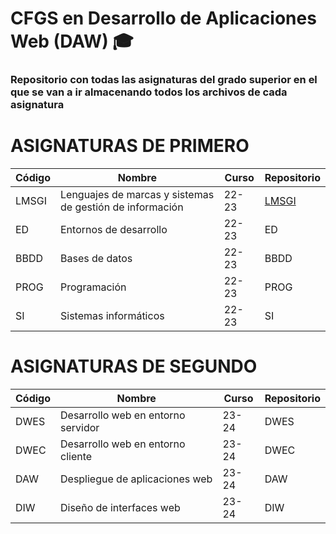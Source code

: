 # CFGS en Desarrollo de Aplicaciones Web (DAW) 🎓

### Repositorio con todas las asignaturas del grado superior en el que se van a ir almacenando todos los archivos de cada asignatura

# ASIGNATURAS DE PRIMERO

| Código | Nombre | Curso | Repositorio |
|-----------|-----------|-----------|-----------|
| LMSGI | Lenguajes de marcas y sistemas de gestión de información | 22-23 | [LMSGI](https://github.com/FranciscoRodBel/LMSGI.git) |
| ED | Entornos de desarrollo | 22-23 | ED |
| BBDD | Bases de datos | 22-23 | BBDD |
| PROG | Programación | 22-23 | PROG |
| SI | Sistemas informáticos | 22-23 | SI |


# ASIGNATURAS DE SEGUNDO

| Código | Nombre | Curso | Repositorio |
|-----------|-----------|-----------|-----------|
| DWES | Desarrollo web en entorno servidor | 23-24 | DWES |
| DWEC | Desarrollo web en entorno cliente | 23-24 | DWEC |
| DAW | Despliegue de aplicaciones web | 23-24 | DAW |
| DIW | Diseño de interfaces web | 23-24 | DIW |
